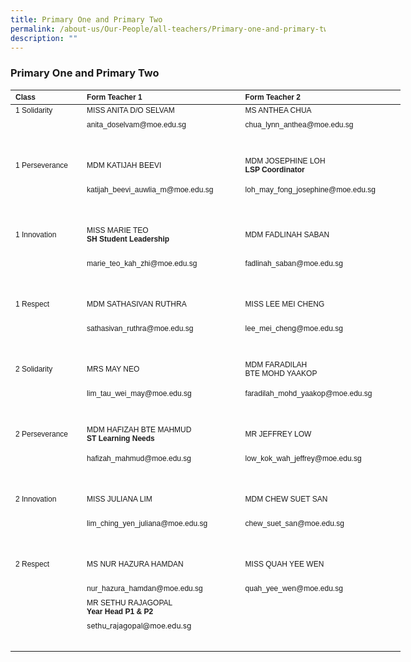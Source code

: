 ```yaml
---
title: Primary One and Primary Two
permalink: /about-us/Our-People/all-teachers/Primary-one-and-primary-two/
description: ""
---
```

### **Primary One and Primary Two**

<table border="0" cellpadding="0" cellspacing="0" style="width:624px">
	<thead>
		<tr>
			<th scope="col" style="text-align:left; width:106px"><span style="font-size:12px"><span style="font-family:Arial,Helvetica,sans-serif">Class</span></span></th>
			<th scope="col" style="text-align:left; width:249px"><span style="font-size:12px"><span style="font-family:Arial,Helvetica,sans-serif">Form Teacher 1</span></span></th>
			<th scope="col" style="text-align:left; width:251px"><span style="font-size:12px"><span style="font-family:Arial,Helvetica,sans-serif">Form Teacher 2</span></span></th>
		</tr>
	</thead>
	<tbody>
		<tr>
			<td style="width:106px"><span style="font-size:12px"><span style="font-family:Arial,Helvetica,sans-serif">1 Solidarity</span></span></td>
			<td style="width:249px"><span style="font-size:12px"><span style="font-family:Arial,Helvetica,sans-serif">MISS ANITA D/O SELVAM</span></span></td>
			<td style="width:251px"><span style="font-size:12px"><span style="font-family:Arial,Helvetica,sans-serif">MS ANTHEA CHUA</span></span></td>
		</tr>
		<tr>
			<td style="width:106px">&nbsp;</td>
			<td style="width:249px"><span style="font-size:12px"><span style="font-family:Arial,Helvetica,sans-serif">anita_doselvam@moe.edu.sg&nbsp;</span></span></td>
			<td style="width:251px"><span style="font-size:12px"><span style="font-family:Arial,Helvetica,sans-serif">chua_lynn_anthea@moe.edu.sg</span></span></td>
		</tr>
		<tr>
			<td style="width:106px">&nbsp;</td>
			<td style="width:249px">&nbsp;</td>
			<td style="width:251px">&nbsp;</td>
		</tr>
		<tr>
			<td style="width:106px">
			<p><span style="font-size:12px"><span style="font-family:Arial,Helvetica,sans-serif">1 Perseverance</span></span></p>
			</td>
			<td style="width:249px">
			<p><span style="font-size:12px"><span style="font-family:Arial,Helvetica,sans-serif">MDM KATIJAH BEEVI</span></span></p>
			</td>
			<td style="width:251px"><span style="font-size:12px"><span style="font-family:Arial,Helvetica,sans-serif">MDM JOSEPHINE LOH<br />
			<strong>LSP Coordinator</strong></span></span></td>
		</tr>
		<tr>
			<td style="width:106px">&nbsp;</td>
			<td style="width:249px"><span style="font-size:12px"><span style="font-family:Arial,Helvetica,sans-serif">katijah_beevi_auwlia_m@moe.edu.sg</span></span></td>
			<td style="width:251px"><span style="font-size:12px"><span style="font-family:Arial,Helvetica,sans-serif">loh_may_fong_josephine@moe.edu.sg</span></span></td>
		</tr>
		<tr>
			<td style="width:106px">&nbsp;</td>
			<td style="width:249px">&nbsp;</td>
			<td style="width:251px">&nbsp;</td>
		</tr>
		<tr>
			<td style="width:106px">
			<p><span style="font-size:12px"><span style="font-family:Arial,Helvetica,sans-serif">1 Innovation</span></span></p>
			</td>
			<td style="width:249px">
			<p><span style="font-size:12px"><span style="font-family:Arial,Helvetica,sans-serif">MISS MARIE TEO<br />
			<strong>SH Student Leadership</strong></span></span></p>
			</td>
			<td style="width:251px"><span style="font-size:12px"><span style="font-family:Arial,Helvetica,sans-serif">MDM FADLINAH SABAN</span></span></td>
		</tr>
		<tr>
			<td style="width:106px">&nbsp;</td>
			<td style="width:249px"><span style="font-size:12px"><span style="font-family:Arial,Helvetica,sans-serif">marie_teo_kah_zhi@moe.edu.sg</span></span></td>
			<td style="width:251px"><span style="font-size:12px"><span style="font-family:Arial,Helvetica,sans-serif">fadlinah_saban@moe.edu.sg</span></span></td>
		</tr>
		<tr>
			<td style="width:106px">&nbsp;</td>
			<td style="width:249px">&nbsp;</td>
			<td style="width:251px">&nbsp;</td>
		</tr>
		<tr>
			<td style="width:106px">
			<p><span style="font-size:12px"><span style="font-family:Arial,Helvetica,sans-serif">1 Respect</span></span></p>
			</td>
			<td style="width:249px"><span style="font-size:12px"><span style="font-family:Arial,Helvetica,sans-serif">MDM SATHASIVAN RUTHRA</span></span></td>
			<td style="width:251px"><span style="font-size:12px"><span style="font-family:Arial,Helvetica,sans-serif">MISS LEE MEI CHENG</span></span></td>
		</tr>
		<tr>
			<td style="width:106px">&nbsp;</td>
			<td style="width:249px"><span style="font-size:12px"><span style="font-family:Arial,Helvetica,sans-serif">sathasivan_ruthra@moe.edu.sg</span></span></td>
			<td style="width:251px"><span style="font-size:12px"><span style="font-family:Arial,Helvetica,sans-serif">lee_mei_cheng@moe.edu.sg</span></span></td>
		</tr>
		<tr>
			<td style="width:106px">&nbsp;</td>
			<td style="width:249px">&nbsp;</td>
			<td style="width:251px">&nbsp;</td>
		</tr>
		<tr>
			<td style="width:106px">
			<p><span style="font-size:12px"><span style="font-family:Arial,Helvetica,sans-serif">2 Solidarity</span></span></p>
			</td>
			<td style="width:249px"><span style="font-size:12px"><span style="font-family:Arial,Helvetica,sans-serif">MRS MAY NEO</span></span></td>
			<td style="width:251px"><span style="font-size:12px"><span style="font-family:Arial,Helvetica,sans-serif">MDM FARADILAH<br />
			BTE MOHD YAAKOP</span></span></td>
		</tr>
		<tr>
			<td style="width:106px">&nbsp;</td>
			<td style="width:249px"><span style="font-size:12px"><span style="font-family:Arial,Helvetica,sans-serif">lim_tau_wei_may@moe.edu.sg</span></span></td>
			<td style="width:251px"><span style="font-size:12px"><span style="font-family:Arial,Helvetica,sans-serif">faradilah_mohd_yaakop@moe.edu.sg</span></span></td>
		</tr>
		<tr>
			<td style="width:106px">&nbsp;</td>
			<td style="width:249px">&nbsp;</td>
			<td style="width:251px">&nbsp;</td>
		</tr>
		<tr>
			<td style="width:106px">
			<p><span style="font-size:12px"><span style="font-family:Arial,Helvetica,sans-serif">2 Perseverance</span></span></p>
			</td>
			<td style="width:249px"><span style="font-size:12px"><span style="font-family:Arial,Helvetica,sans-serif">MDM HAFIZAH BTE MAHMUD<br />
			<strong>ST Learning Needs</strong></span></span></td>
			<td style="width:251px"><span style="font-size:12px"><span style="font-family:Arial,Helvetica,sans-serif">MR JEFFREY LOW</span></span></td>
		</tr>
		<tr>
			<td style="width:106px">&nbsp;</td>
			<td style="width:249px"><span style="font-size:12px"><span style="font-family:Arial,Helvetica,sans-serif">hafizah_mahmud@moe.edu.sg</span></span></td>
			<td style="width:251px"><span style="font-size:12px"><span style="font-family:Arial,Helvetica,sans-serif">low_kok_wah_jeffrey@moe.edu.sg</span></span></td>
		</tr>
		<tr>
			<td style="width:106px">&nbsp;</td>
			<td style="width:249px">&nbsp;</td>
			<td style="width:251px">&nbsp;</td>
		</tr>
		<tr>
			<td style="width:106px">
			<p><span style="font-size:12px"><span style="font-family:Arial,Helvetica,sans-serif">2 Innovation</span></span></p>
			</td>
			<td style="width:249px"><span style="font-size:12px"><span style="font-family:Arial,Helvetica,sans-serif">MISS JULIANA LIM</span></span></td>
			<td style="width:251px"><span style="font-size:12px"><span style="font-family:Arial,Helvetica,sans-serif">MDM CHEW SUET SAN</span></span></td>
		</tr>
		<tr>
			<td style="width:106px">&nbsp;</td>
			<td style="width:249px"><span style="font-size:12px"><span style="font-family:Arial,Helvetica,sans-serif">lim_ching_yen_juliana@moe.edu.sg</span></span></td>
			<td style="width:251px"><span style="font-size:12px"><span style="font-family:Arial,Helvetica,sans-serif">chew_suet_san@moe.edu.sg</span></span></td>
		</tr>
		<tr>
			<td style="width:106px">&nbsp;</td>
			<td style="width:249px">&nbsp;</td>
			<td style="width:251px">&nbsp;</td>
		</tr>
		<tr>
			<td style="width:106px">
			<p><span style="font-size:12px"><span style="font-family:Arial,Helvetica,sans-serif">2 Respect</span></span></p>
			</td>
			<td style="width:249px"><span style="font-size:12px"><span style="font-family:Arial,Helvetica,sans-serif">MS NUR HAZURA HAMDAN</span></span></td>
			<td style="width:251px"><span style="font-size:12px"><span style="font-family:Arial,Helvetica,sans-serif">MISS QUAH YEE WEN</span></span></td>
		</tr>
		<tr>
			<td style="width:106px">&nbsp;</td>
			<td style="width:249px"><span style="font-size:12px"><span style="font-family:Arial,Helvetica,sans-serif">nur_hazura_hamdan@moe.edu.sg</span></span></td>
			<td style="width:251px"><span style="font-size:12px"><span style="font-family:Arial,Helvetica,sans-serif">quah_yee_wen@moe.edu.sg</span></span></td>
		</tr>
		<tr>
			<td style="width:106px">&nbsp;</td>
			<td style="width:249px"><span style="font-size:12px"><span style="font-family:Arial,Helvetica,sans-serif">MR SETHU RAJAGOPAL<br />
			<strong>Year Head P1 &amp; P2</strong></span></span></td>
			<td style="width:251px">&nbsp;</td>
		</tr>
		<tr>
			<td style="width:106px">&nbsp;</td>
			<td style="width:249px"><span style="font-size:12px">sethu_rajagopal@moe.edu.sg</span></td>
			<td style="width:251px">&nbsp;</td>
		</tr>
		<tr>
			<td style="width:106px">&nbsp;</td>
			<td style="width:249px">&nbsp;</td>
			<td style="width:251px">&nbsp;</td>
		</tr>
	</tbody>
</table>

<p>&nbsp;</p>